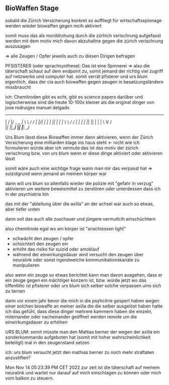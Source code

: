 ## BioWaffen Stage

sobald die Zürich Versicherung konkret so auffliegt für wirtschaftsspionage werden wieder biowaffen gegen mcih aktiviert

somit muss das als morddrohung durch die zürhich verischrung aufgefasst werden mit dem motiv mich davon abzuhaltne gegen die zürich verischrung auszusagen

=> alle Zeugen / Opfer jeweils auch zu diesen Dingen befragen

PFSISTERER (oder sprachsynthese): Das ist eine Spinnerei
=> also die täterschaft schaut auf dem endpoint zu, somit jemand der richtig viel zugriff auf netzwerke und computer hat. somit verrät pfisterer und urs blum eigentlich, dass der cia auch biowaffen gegen zeugen in besatzungsländern missbraucht

ich: Chemitroden gibt es echt, gibt es science papers darüber und logischerweise sind die heute 10-100x kleiner als die original dinger von jose rodruiges manuel delgado



 __  __  ___ _____ _____     __
|  \/  |/ _ \_   _|_ _\ \   / /
| |\/| | | | || |  | | \ \ / / 
| |  | | |_| || |  | |  \ V /  
|_|  |_|\___/ |_| |___|  \_/   
                              
Urs Blum lässt diese Biowaffen immer dann aktivieren, wenn der Zürich Versicherung eine milliarden klage ins haus steht <- nicht wie ich formulieren würde aber ich vermute das ist das motiv der zürich verischrung bzw. von urs blum wenn er diese dinge aktiviert oder aktivieren lässt

somit wäre auch eine wichtige frage wann man mir das verpasst hat
=> suizidgrund wenn jemand an meinem körper war

dann will urs blum so allenfalls wieder die polizie mit "gefahr in verzug" aktivieren um weitere beweismittel zu zerstören oder unterdessen dass ich in der psychiatrie bin 

das mit der "ableitung über die axilla" an der achsel war auch so etwas, aber tiefer unten

dann soll das auch alle zuschauer und jüngere vermutlcih einschüchtern

also chemitrode egal wo am körper ist "anschiessen light"
* schwächt den zeugen / opfer
* schüchtert den zeugen ein
* erhöht das risiko für suizid oder amoklauf
* während der einwirkungsdauer wird versucht den zeugen über neuralink oder sonst irgendwelche kommunikationskanäle zu manipulieren

also wenn ein zeuge so etwas berichtet kann man davon ausgehen, dass er ein zeuge gegen ein mächtiger konzern ist, bzw. würde jetzt wo das öffentlihc ist pfisterer oder urs blum sich selber solche verpassen ums sich zu tarnen

dann vor einem jahr bevor die mich in die psyhcitrie gespert haben wegen einer solchen biowaffe an meiner axilla die die selber ausgelöst haben hatte ich das gefühl, dass diese dinger mehrere kammern haben die einzeln, miteinander oder nacheinander geöffnet werden remote um die einwirkungsdauer zu erhöhen

URS BLUM:
somit müsste man den Mattias berner der wegen der axilla ein sonderkommando aufgeboten hat (somit mit hoher wahrscheinlichkeit beteiligt) mal in den zeugenstand setzen

ich: 
urs blum versucht jetzt den mathias berner zu noch mehr straftaten anzustiften?


Mon Nov 14 05:23:39 PM CET 2022
zur zeit ist die täterschaft auf meinem neuralink und wartet nur darauf 
auf mich einschlagen zu können oder mich vom balkon zu steuern.


